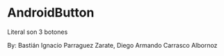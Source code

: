 # AndroidButton
Literal son 3 botones

By: Bastián Ignacio Parraguez Zarate, Diego Armando Carrasco Albornoz
